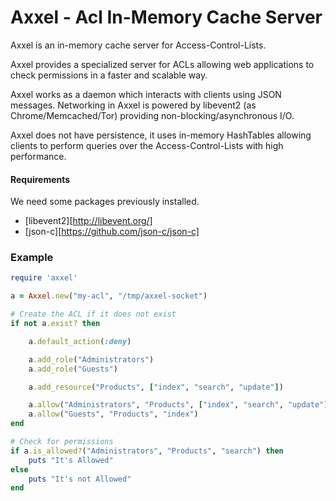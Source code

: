 Axxel - Acl In-Memory Cache Server
==================================

Axxel is an in-memory cache server for Access-Control-Lists.

Axxel provides a specialized server for ACLs allowing web applications to check permissions in a 
faster and scalable way.

Axxel works as a daemon which interacts with clients using JSON messages. Networking in Axxel is powered
by libevent2 (as Chrome/Memcached/Tor) providing non-blocking/asynchronous I/O.

Axxel does not have persistence, it uses in-memory HashTables allowing clients to perform 
queries over the Access-Control-Lists with high performance.

#### Requirements
We need some packages previously installed.

* [libevent2][http://libevent.org/]
* [json-c][https://github.com/json-c/json-c]

### Example

```ruby
require 'axxel'

a = Axxel.new("my-acl", "/tmp/axxel-socket")

# Create the ACL if it does not exist
if not a.exist? then

	a.default_action(:deny)

	a.add_role("Administrators")
	a.add_role("Guests")

	a.add_resource("Products", ["index", "search", "update"])

	a.allow("Administrators", "Products", ["index", "search", "update"])
	a.allow("Guests", "Products", "index")
end

# Check for permissions
if a.is_allowed?("Administrators", "Products", "search") then
	puts "It's Allowed"
else
	puts "It's not Allowed"
end
```

